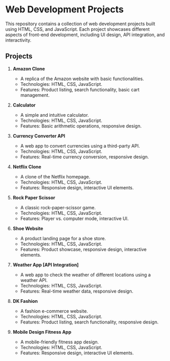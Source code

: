 # Web Development Projects

This repository contains a collection of web development projects built using HTML, CSS, and JavaScript. Each project showcases different aspects of front-end development, including UI design, API integration, and interactivity.




## Projects

1. **Amazon Clone**
    - A replica of the Amazon website with basic functionalities.
    - Technologies: HTML, CSS, JavaScript.
    - Features: Product listing, search functionality, basic cart management.

2. **Calculator**
    - A simple and intuitive calculator.
    - Technologies: HTML, CSS, JavaScript.
    - Features: Basic arithmetic operations, responsive design.

3. **Currency Converter API**
    - A web app to convert currencies using a third-party API.
    - Technologies: HTML, CSS, JavaScript.
    - Features: Real-time currency conversion, responsive design.

4. **Netflix Clone**
    - A clone of the Netflix homepage.
    - Technologies: HTML, CSS, JavaScript.
    - Features: Responsive design, interactive UI elements.

5. **Rock Paper Scissor**
    - A classic rock-paper-scissor game.
    - Technologies: HTML, CSS, JavaScript.
    - Features: Player vs. computer mode, interactive UI.

6. **Shoe Website**
    - A product landing page for a shoe store.
    - Technologies: HTML, CSS, JavaScript.
    - Features: Product showcase, responsive design, interactive elements.

7. **Weather App [API Integration]**
    - A web app to check the weather of different locations using a weather API.
    - Technologies: HTML, CSS, JavaScript.
    - Features: Real-time weather data, responsive design.

8. **DK Fashion**
    - A fashion e-commerce website.
    - Technologies: HTML, CSS, JavaScript.
    - Features: Product listing, search functionality, responsive design.

9. **Mobile Design Fitness App**
    - A mobile-friendly fitness app design.
    - Technologies: HTML, CSS, JavaScript.
    - Features: Responsive design, interactive UI elements.
